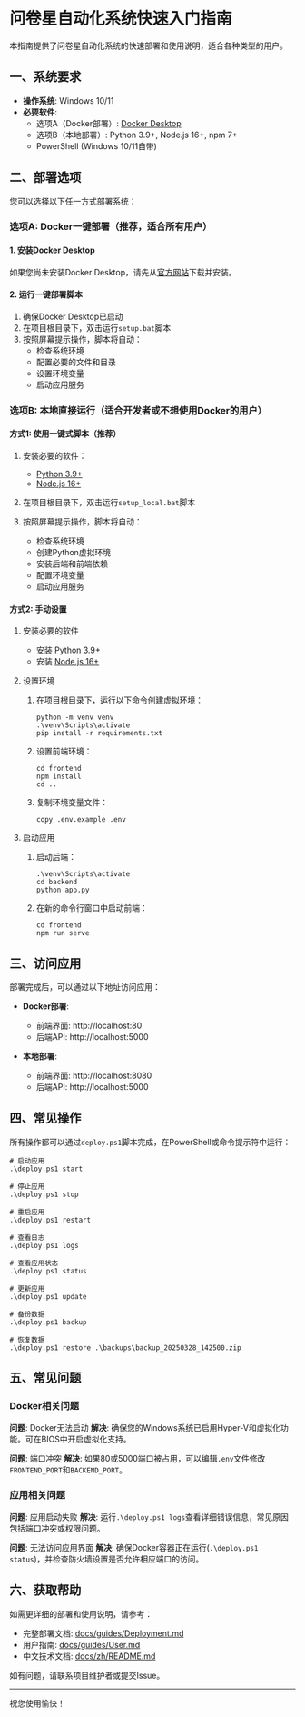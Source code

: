 # 问卷星自动化系统快速入门指南

本指南提供了问卷星自动化系统的快速部署和使用说明，适合各种类型的用户。

## 一、系统要求

- **操作系统**: Windows 10/11
- **必要软件**:
  - 选项A（Docker部署）: [Docker Desktop](https://www.docker.com/products/docker-desktop/)
  - 选项B（本地部署）: Python 3.9+, Node.js 16+, npm 7+
  - PowerShell (Windows 10/11自带)

## 二、部署选项

您可以选择以下任一方式部署系统：

### 选项A: Docker一键部署（推荐，适合所有用户）

#### 1. 安装Docker Desktop

如果您尚未安装Docker Desktop，请先从[官方网站](https://www.docker.com/products/docker-desktop/)下载并安装。

#### 2. 运行一键部署脚本

1. 确保Docker Desktop已启动
2. 在项目根目录下，双击运行`setup.bat`脚本
3. 按照屏幕提示操作，脚本将自动：
   - 检查系统环境
   - 配置必要的文件和目录
   - 设置环境变量
   - 启动应用服务

### 选项B: 本地直接运行（适合开发者或不想使用Docker的用户）

#### 方式1: 使用一键式脚本（推荐）

1. 安装必要的软件：
   - [Python 3.9+](https://www.python.org/downloads/)
   - [Node.js 16+](https://nodejs.org/)

2. 在项目根目录下，双击运行`setup_local.bat`脚本

3. 按照屏幕提示操作，脚本将自动：
   - 检查系统环境
   - 创建Python虚拟环境
   - 安装后端和前端依赖
   - 配置环境变量
   - 启动应用服务

#### 方式2: 手动设置

1. 安装必要的软件

   - 安装 [Python 3.9+](https://www.python.org/downloads/)
   - 安装 [Node.js 16+](https://nodejs.org/)

2. 设置环境

   1. 在项目根目录下，运行以下命令创建虚拟环境：
      ```
      python -m venv venv
      .\venv\Scripts\activate
      pip install -r requirements.txt
      ```

   2. 设置前端环境：
      ```
      cd frontend
      npm install
      cd ..
      ```

   3. 复制环境变量文件：
      ```
      copy .env.example .env
      ```

3. 启动应用

   1. 启动后端：
      ```
      .\venv\Scripts\activate
      cd backend
      python app.py
      ```

   2. 在新的命令行窗口中启动前端：
      ```
      cd frontend
      npm run serve
      ```

## 三、访问应用

部署完成后，可以通过以下地址访问应用：

- **Docker部署**:
  - 前端界面: http://localhost:80
  - 后端API: http://localhost:5000

- **本地部署**:
  - 前端界面: http://localhost:8080
  - 后端API: http://localhost:5000

## 四、常见操作

所有操作都可以通过`deploy.ps1`脚本完成，在PowerShell或命令提示符中运行：

```
# 启动应用
.\deploy.ps1 start

# 停止应用
.\deploy.ps1 stop

# 重启应用
.\deploy.ps1 restart

# 查看日志
.\deploy.ps1 logs

# 查看应用状态
.\deploy.ps1 status

# 更新应用
.\deploy.ps1 update

# 备份数据
.\deploy.ps1 backup

# 恢复数据
.\deploy.ps1 restore .\backups\backup_20250328_142500.zip
```

## 五、常见问题

### Docker相关问题

**问题**: Docker无法启动
**解决**: 确保您的Windows系统已启用Hyper-V和虚拟化功能。可在BIOS中开启虚拟化支持。

**问题**: 端口冲突
**解决**: 如果80或5000端口被占用，可以编辑`.env`文件修改`FRONTEND_PORT`和`BACKEND_PORT`。

### 应用相关问题

**问题**: 应用启动失败
**解决**: 运行`.\deploy.ps1 logs`查看详细错误信息，常见原因包括端口冲突或权限问题。

**问题**: 无法访问应用界面
**解决**: 确保Docker容器正在运行(`.\deploy.ps1 status`)，并检查防火墙设置是否允许相应端口的访问。

## 六、获取帮助

如需更详细的部署和使用说明，请参考：
- 完整部署文档: [docs/guides/Deployment.md](docs/guides/Deployment.md)
- 用户指南: [docs/guides/User.md](docs/guides/User.md)
- 中文技术文档: [docs/zh/README.md](docs/zh/README.md)

如有问题，请联系项目维护者或提交Issue。

---

祝您使用愉快！
